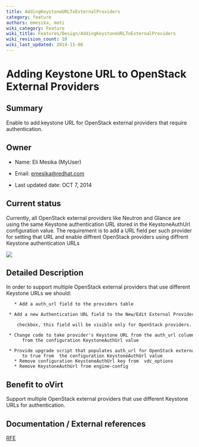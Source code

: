 ```yaml
---
title: AddingKeystoneURLToExternalProviders
category: feature
authors: emesika, moti
wiki_category: Feature
wiki_title: Features/Design/AddingKeystoneURLToExternalProviders
wiki_revision_count: 10
wiki_last_updated: 2014-11-06
---
```


# Adding Keystone URL to OpenStack External Providers

## Summary

Enable to add keystone URL for OpenStack external providers that require authentication.

## Owner

*   Name: Eli Mesika (MyUser)

<!-- -->

*   Email: emesika@redhat.com

<!-- -->

*   Last updated date: OCT 7, 2014

## Current status

Currently, all OpenStack external providers like Neutron and Glance are using the same Keystone authentication URL stored in the KeystoneAuthUrl configuration value. The requirement is to add a URL field per such provider for setting that URL and enable diffrent OpenStack providers using diffrent Keystone authentication URLs

![](/images/wiki/ExternalProviderDialog.png)

## Detailed Description

In order to support multiple OpenStack external providers that use different Keystone URLs we should:

       * Add a auth_url field to the providers table
       * Add a new Authentication URL field to the New/Edit External Provider dialog under the Requires Authentication 
          checkbox, this field will be visible only for OpenStack providers.
       * Change code to take provider's Keystone URL from the auth_url column in he providers table rather than
          from the configuration KeystoneAuthUrl value
       * Provide upgrade script that populates auth_url for OpenStack external providers that have auth_required set
          to true from  the configuration KeystoneAuthUrl value
       * Remove configuration KeystoneAuthUrl key from  vdc_options 
       * Remove KeystoneAuthUrl from engine-config

## Benefit to oVirt

Support multiple OpenStack external providers that use different Keystone URLs for authentication.

## Documentation / External references

[RFE](https://bugzilla.redhat.com/show_bug.cgi?id=1157999)




